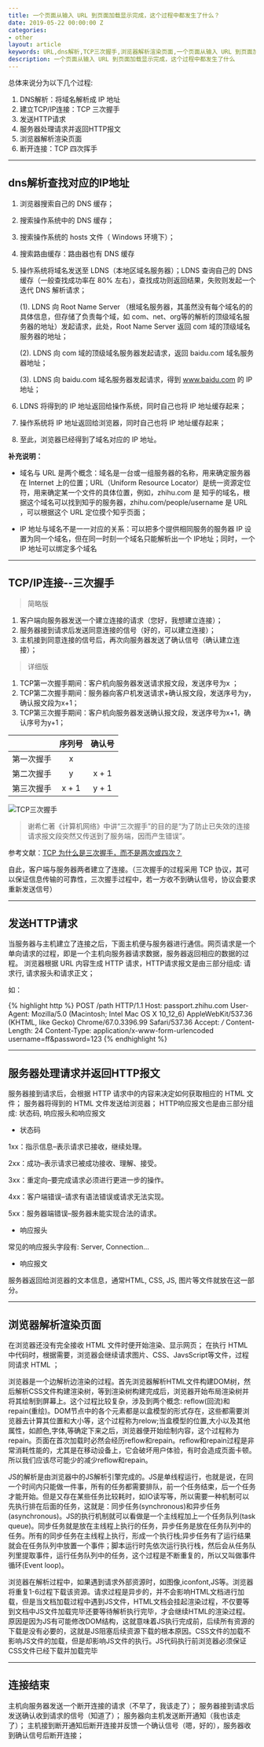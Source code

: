 ```yaml
---
title: 一个页面从输入 URL 到页面加载显示完成，这个过程中都发生了什么？
date: 2019-05-22 00:00:00 Z
categories:
- other
layout: article
keywords: URL,dns解析,TCP三次握手,浏览器解析渲染页面,一个页面从输入 URL 到页面加载显示完成，这个过程中都发生了什么
description: 一个页面从输入 URL 到页面加载显示完成，这个过程中都发生了什么
---
```


总体来说分为以下几个过程:

1. DNS解析：将域名解析成 IP 地址
2. 建立TCP/IP连接：TCP 三次握手
3. 发送HTTP请求
4. 服务器处理请求并返回HTTP报文
5. 浏览器解析渲染页面
6. 断开连接：TCP 四次挥手

---

## dns解析查找对应的IP地址


1. 浏览器搜索自己的 DNS 缓存；

2. 搜索操作系统中的 DNS 缓存；

3. 搜索操作系统的 hosts 文件（ Windows 环境下）；

4. 搜索路由缓存：路由器也有 DNS 缓存

5. 操作系统将域名发送至 LDNS（本地区域名服务器）；LDNS 查询自己的 DNS 缓存（一般查找成功率在 80% 左右），查找成功则返回结果，失败则发起一个迭代 DNS 解析请求；

    (1). LDNS 向 Root Name Server （根域名服务器，其虽然没有每个域名的的具体信息，但存储了负责每个域，如 com、net、org等的解析的顶级域名服务器的地址）发起请求，此处，Root Name Server 返回 com 域的顶级域名服务器的地址；

    (2). LDNS 向 com 域的顶级域名服务器发起请求，返回 baidu.com 域名服务器地址；

    (3). LDNS 向 baidu.com 域名服务器发起请求，得到 www.baidu.com 的 IP 地址；

6. LDNS 将得到的 IP 地址返回给操作系统，同时自己也将 IP 地址缓存起来；

7. 操作系统将 IP 地址返回给浏览器，同时自己也将 IP 地址缓存起来；

8. 至此，浏览器已经得到了域名对应的 IP 地址。

<strong>补充说明：</strong>

- 域名与 URL 是两个概念：域名是一台或一组服务器的名称，用来确定服务器在 Internet 上的位置；URL（Uniform Resource Locator）是统一资源定位符，用来确定某一个文件的具体位置，例如，zhihu.com 是 知乎的域名，根据这个域名可以找到知乎的服务器，zhihu.com/people/username 是 URL ，可以根据这个 URL 定位摸个知乎页面；

- IP 地址与域名不是一一对应的关系：可以把多个提供相同服务的服务器 IP 设置为同一个域名，但在同一时刻一个域名只能解析出一个 IP地址；同时，一个 IP 地址可以绑定多个域名


---


## TCP/IP连接--三次握手
> 简略版

  1. 客户端向服务器发送一个建立连接的请求（您好，我想建立连接）；
  2. 服务器接到请求后发送同意连接的信号（好的，可以建立连接）；
  3. 主机接到同意连接的信号后，再次向服务器发送了确认信号（确认建立连接）；

>详细版

  1. TCP第一次握手期间：客户机向服务器发送请求报文段，发送序号为x ；
  2. TCP第二次握手期间：服务器向客户机发送请求+确认报文段，发送序号为y，确认报文段为x+1； 
  3. TCP第三次握手期间：客户机向服务器发送确认报文段，发送序号为x+1，确认序号为y+1；

|   | 序列号 | 确认号 |
| :-: | :-: | :-: |
| 第一次握手 | x | |
| 第二次握手 | y | x + 1 |
| 第三次握手 | x + 1 | y + 1 |

![TCP三次握手](/assets/images/1594130600719.jpg)

> 谢希仁著《计算机网络》中讲“三次握手”的目的是“为了防止已失效的连接请求报文段突然又传送到了服务端，因而产生错误”。

参考文献：[TCP 为什么是三次握手，而不是两次或四次？](https://www.zhihu.com/question/24853633)

自此，客户端与服务器两者建立了连接。（三次握手的过程采用 TCP 协议，其可以保证信息传输的可靠性，三次握手过程中，若一方收不到确认信号，协议会要求重新发送信号）

---


## 发送HTTP请求
当服务器与主机建立了连接之后，下面主机便与服务器进行通信。网页请求是一个单向请求的过程，即是一个主机向服务器请求数据，服务器返回相应的数据的过程。
浏览器根据 URL 内容生成 HTTP 请求，HTTP请求报文是由三部分组成: 请求行, 请求报头和请求正文；

如：

{% highlight http %}
POST /path HTTP/1.1
Host: passport.zhihu.com
User-Agent: Mozilla/5.0 (Macintosh; Intel Mac OS X 10_12_6) AppleWebKit/537.36 (KHTML, like Gecko) Chrome/67.0.3396.99 Safari/537.36
Accept: */*
Content-Length: 24
Content-Type: application/x-www-form-urlencoded
username=ff&password=123
{% endhighlight %}

---

##  服务器处理请求并返回HTTP报文

服务器接到请求后，会根据 HTTP 请求中的内容来决定如何获取相应的 HTML 文件；
服务器将得到的 HTML 文件发送给浏览器；
HTTP响应报文也是由三部分组成: 状态码, 响应报头和响应报文
- 状态码

1xx：指示信息–表示请求已接收，继续处理。

2xx：成功–表示请求已被成功接收、理解、接受。

3xx：重定向–要完成请求必须进行更进一步的操作。

4xx：客户端错误–请求有语法错误或请求无法实现。

5xx：服务器端错误–服务器未能实现合法的请求。

- 响应报头

常见的响应报头字段有: Server, Connection...

- 响应报文

服务器返回给浏览器的文本信息，通常HTML, CSS, JS, 图片等文件就放在这一部分。

---

## 浏览器解析渲染页面

在浏览器还没有完全接收 HTML 文件时便开始渲染、显示网页；
在执行 HTML 中代码时，根据需要，浏览器会继续请求图片、CSS、JavsScript等文件，过程同请求 HTML ；

浏览器是一个边解析边渲染的过程。首先浏览器解析HTML文件构建DOM树，然后解析CSS文件构建渲染树，等到渲染树构建完成后，浏览器开始布局渲染树并将其绘制到屏幕上。这个过程比较复杂，涉及到两个概念: reflow(回流)和repain(重绘)。DOM节点中的各个元素都是以盒模型的形式存在，这些都需要浏览器去计算其位置和大小等，这个过程称为relow;当盒模型的位置,大小以及其他属性，如颜色,字体,等确定下来之后，浏览器便开始绘制内容，这个过程称为repain。页面在首次加载时必然会经历reflow和repain。reflow和repain过程是非常消耗性能的，尤其是在移动设备上，它会破坏用户体验，有时会造成页面卡顿。所以我们应该尽可能少的减少reflow和repain。

JS的解析是由浏览器中的JS解析引擎完成的。JS是单线程运行，也就是说，在同一个时间内只能做一件事，所有的任务都需要排队，前一个任务结束，后一个任务才能开始。但是又存在某些任务比较耗时，如IO读写等，所以需要一种机制可以先执行排在后面的任务，这就是：同步任务(synchronous)和异步任务(asynchronous)。JS的执行机制就可以看做是一个主线程加上一个任务队列(task queue)。同步任务就是放在主线程上执行的任务，异步任务是放在任务队列中的任务。所有的同步任务在主线程上执行，形成一个执行栈;异步任务有了运行结果就会在任务队列中放置一个事件；脚本运行时先依次运行执行栈，然后会从任务队列里提取事件，运行任务队列中的任务，这个过程是不断重复的，所以又叫做事件循环(Event loop)。

浏览器在解析过程中，如果遇到请求外部资源时，如图像,iconfont,JS等。浏览器将重复1-6过程下载该资源。请求过程是异步的，并不会影响HTML文档进行加载，但是当文档加载过程中遇到JS文件，HTML文档会挂起渲染过程，不仅要等到文档中JS文件加载完毕还要等待解析执行完毕，才会继续HTML的渲染过程。原因是因为JS有可能修改DOM结构，这就意味着JS执行完成前，后续所有资源的下载是没有必要的，这就是JS阻塞后续资源下载的根本原因。CSS文件的加载不影响JS文件的加载，但是却影响JS文件的执行。JS代码执行前浏览器必须保证CSS文件已经下载并加载完毕

---

## 连接结束

主机向服务器发送一个断开连接的请求（不早了，我该走了）；
服务器接到请求后发送确认收到请求的信号（知道了）；
服务器向主机发送断开通知（我也该走了）；
主机接到断开通知后断开连接并反馈一个确认信号（嗯，好的），服务器收到确认信号后断开连接；